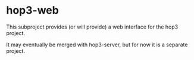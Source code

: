 # hop3-web

This subproject provides (or will provide) a web interface for the hop3 project.

It may eventually be merged with hop3-server, but for now it is a separate project.
